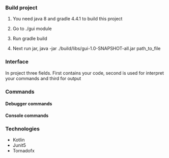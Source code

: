 ### Build project

1. You need java 8 and gradle 4.4.1 to build this project

2. Go to ./gui module

3. Run gradle build

4. Next run jar, java -jar ./build/libs/gui-1.0-SNAPSHOT-all.jar path_to_file

### Interface

In project three fields.
First contains your code, second is used for interpret your commands
and third for output

### Commands

#### Debugger commands

#### Console commands

### Technologies

* Kotlin
* Junit5
* Tornadofx
